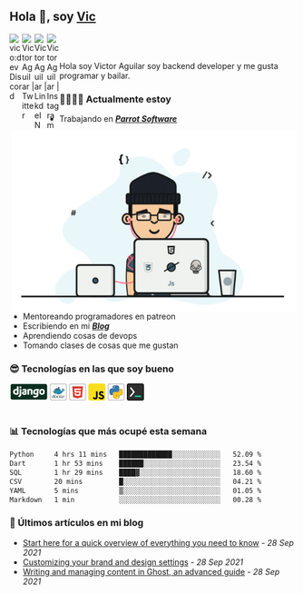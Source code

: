 ## Hola 👋, soy [Vic](https://vico.dev)

<a href="https://discord.gg/5dSmEzpY">
  <img align="left" alt="vico:dev Discord" width="22px" src="https://cdn.jsdelivr.net/npm/simple-icons@v3/icons/discord.svg" />
</a>

<a href="https://twitter.com/victor_aguilarc">
  <img align="left" alt="Victor Aguilar | Twitter" width="22px" src="https://cdn.jsdelivr.net/npm/simple-icons@v3/icons/twitter.svg" />
</a>

<a href="https://www.linkedin.com/in/victoraguilarc/">
  <img align="left" alt="Victor Aguilar | LinkdeIN" width="22px" src="https://cdn.jsdelivr.net/npm/simple-icons@v3/icons/linkedin.svg" />
</a>

<a href="https://www.instagram.com/victor.aguilarc/">
  <img align="left" alt="Victor Aguilar | Instagram" width="22px" src="https://cdn.jsdelivr.net/npm/simple-icons@v3/icons/instagram.svg" />
</a>

<br /><br />

Hola soy Victor Aguilar soy backend developer y me gusta programar y bailar.

<img align="right" alt="GIF" src="./images/vic.gif" width="500" height="320" />

### 👨‍💻🏊‍♂ Actualmente estoy

- Trabajando en ***[Parrot Software](https://parrotsoftware.io)***
- Mentoreando programadores en patreon
- Escribiendo en mi ***[Blog](https://vico.dev)***
- Aprendiendo cosas de devops
- Tomando clases de cosas que me gustan

### 😎 Tecnologías en las que soy bueno

<code><img alt="Django" height="30px" src="./images/django-icon.png"/></code>
<code><img alt="Docker" height="30px" src="./images/docker-icon.png" /></code>
<code><img alt="HTML5" height="30px" src="./images/html-icon.png" /></code>
<code><img alt="JavaScript" height="30px" src="./images/js-icon.png"  /></code>
<code><img alt="Python" height="30px" src="./images/python-icon.png" /></code>
<code><img alt="Backend Things" height="30px" src="./images/back-icon.png" /></code>
<br/><br/>

### 📊 Tecnologías que más ocupé esta semana

<!--START_SECTION:waka-->

```text
Python     4 hrs 11 mins   █████████████░░░░░░░░░░░░   52.09 %
Dart       1 hr 53 mins    ██████░░░░░░░░░░░░░░░░░░░   23.54 %
SQL        1 hr 29 mins    ████▓░░░░░░░░░░░░░░░░░░░░   18.60 %
CSV        20 mins         █░░░░░░░░░░░░░░░░░░░░░░░░   04.21 %
YAML       5 mins          ▒░░░░░░░░░░░░░░░░░░░░░░░░   01.05 %
Markdown   1 min           ░░░░░░░░░░░░░░░░░░░░░░░░░   00.28 %
```

<!--END_SECTION:waka-->

### 📣 Últimos artículos en mi blog

<!--START_SECTION:blog-->
  - [Start here for a quick overview of everything you need to know](https://127.0.0.1:8100/welcome/) - *28 Sep 2021* 
  - [Customizing your brand and design settings](https://127.0.0.1:8100/design/) - *28 Sep 2021* 
  - [Writing and managing content in Ghost, an advanced guide](https://127.0.0.1:8100/write/) - *28 Sep 2021* 
<!--END_SECTION:blog-->